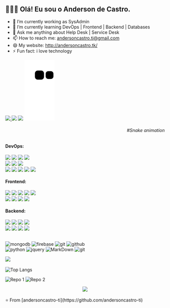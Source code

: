 
<h2> 👨🏻‍💻 Olá! Eu sou o Anderson de Castro. </h2>

- 🔭 I’m currently working as SysAdmin
- 🌱 I’m currently learning DevOps | Frontend | Backend | Databases
- 💬 Ask me anything about Help Desk | Service Desk
- 📫 How to reach me: andersoncastro.ti@gmail.com
- 😄 My website: http://andersoncastro.tk/
- ⚡ Fun fact: i love technology
<div>
  <a href = "mailto:andersoncastro.ti@gmail.com"><img src="https://img.shields.io/badge/Gmail-D14836?style=for-the-badge&logo=gmail&logoColor=white" target="_blank"/>   </a>
  <a href="https://www.linkedin.com/in/anderson-sousa-de-castro-771224160/"><img src="https://img.shields.io/badge/LinkedIn-0077B5?style=for-the-badge&logo=linkedin&logoColor=white"/></a>
  <a href="http://andersoncastro.tk/"><img height="30px" src="https://img.shields.io/badge/website: andersoncastro.tk-000000?style=for-the-badge&logo=About.me&logoColor=white"/></a>
  <img src="https://github.com/rafaballerini/rafaballerini/blob/output/github-contribution-grid-snake.svg"/>
  <h6 align="right">  #Snake animation </h6>
</div>
<div>
  <h4> DevOps: </h4>
  <img height="30px" src="https://img.shields.io/badge/Fedora-294172?style=for-the-badge&logo=fedora&logoColor=white"/>
  <img height="30px" src="https://img.shields.io/badge/Debian-A81D33?style=for-the-badge&logo=debian&logoColor=white"/>
  <img height="30px" src="https://img.shields.io/badge/Cent%20OS-262577?style=for-the-badge&logo=CentOS&logoColor=white"/>
  <img height="30px" src="https://img.shields.io/badge/Kali_Linux-557C94?style=for-the-badge&logo=kali-linux&logoColor=white"/>
<br>
  <img height="30px" src="https://img.shields.io/badge/windows%20terminal-4D4D4D?style=for-the-badge&logo=windows%20terminal&logoColor=white"/>
  <img height="30px" src="https://img.shields.io/badge/Shell_Script-121011?style=for-the-badge&logo=gnu-bash&logoColor=white"/>
  <img height="30px" src="https://img.shields.io/badge/Microsoft-666666?style=for-the-badge&logo=microsoft&logoColor=white"/>
<br>
  <img height="30px" src="https://img.shields.io/badge/Xampp-F37623?style=for-the-badge&logo=xampp&logoColor=white"/>
  <img height="30px" src="https://img.shields.io/badge/Apache-D22128?style=for-the-badge&logo=Apache&logoColor=white"/>
  <img height="30px" src="https://img.shields.io/badge/Nginx-009639?style=for-the-badge&logo=nginx&logoColor=white"/>  
  <img height="30px" src="https://img.shields.io/badge/GitLab-330F63?style=for-the-badge&logo=gitlab&logoColor=white"/>
  <img height="30px" src="https://img.shields.io/badge/Docker-2CA5E0?style=for-the-badge&logo=docker&logoColor=white"/>
</div>
<div>
  <h4> Frontend: </h4>
  <img height="30px" src="https://img.shields.io/badge/HTML5-E34F26?style=for-the-badge&logo=html5&logoColor=white"/>
  <img height="30px" src="https://img.shields.io/badge/CSS3-1572B6?style=for-the-badge&logo=css3&logoColor=white"/>
  <img height="30px" src="https://img.shields.io/badge/Sass-CC6699?style=for-the-badge&logo=sass&logoColor=white"/>
  <img height="30px" src="https://img.shields.io/badge/Bootstrap-563D7C?style=for-the-badge&logo=bootstrap&logoColor=white"/>
  <img height="30px" src="https://img.shields.io/badge/JavaScript-323330?style=for-the-badge&logo=javascript&logoColor=F7DF1E"/>
<br>
  <img height="30px" src="https://img.shields.io/badge/Adobe%20Photoshop-31A8FF?style=for-the-badge&logo=Adobe%20Photoshop&logoColor=black"/>
  <img height="30px" src="https://img.shields.io/badge/Adobe%20Illustrator-FF9A00?style=for-the-badge&logo=adobe%20illustrator&logoColor=white"/>
  <img height="30px" src="https://img.shields.io/badge/Adobe%20Dreamweaver-072401?style=for-the-badge&logo=Adobe%20Dreamweaver&logoColor=34F400"/>
  <img height="30px" src="https://img.shields.io/badge/Figma-F24E1E?style=for-the-badge&logo=figma&logoColor=white"/>
</div>
<div>
  <h4> Backend: </h4>
  <img height="30px" src="https://img.shields.io/badge/C%2B%2B-00599C?style=for-the-badge&logo=c%2B%2B&logoColor=white"/>
  <img height="30px" src="https://img.shields.io/badge/PHP-777BB4?style=for-the-badge&logo=php&logoColor=white"/>
  <img height="30px" src="https://img.shields.io/badge/Java-ED8B00?style=for-the-badge&logo=java&logoColor=white"/>  
  <img height="30px" src="https://img.shields.io/badge/Spring-6DB33F?style=for-the-badge&logo=spring&logoColor=white"/>
  <br>
  <img height="30px" src="https://img.shields.io/badge/Notepad++-90E59A.svg?style=for-the-badge&logo=notepad%2B%2B&logoColor=black"/>
  <img height="30px" src="https://img.shields.io/badge/apache%20netbeans-1B6AC6?style=for-the-badge&logo=apache%20netbeans%20IDE&logoColor=white"/>
  <img height="30px" src="https://img.shields.io/badge/Eclipse-2C2255?style=for-the-badge&logo=eclipse&logoColor=white"/>
  <img height="30px" src="https://img.shields.io/badge/Visual_Studio_Code-0078D4?style=for-the-badge&logo=visual%20studio%20code&logoColor=white"/>
</div>


  <img height="30px" src=""/>
  <img height="30px" src=""/>
  <img height="30px" src=""/>
  <img height="30px" src=""/>
  
  <img height="30px" src=""/>
  <img height="30px" src=""/>
  <img height="30px" src=""/>
  <img height="30px" src=""/>
  
  

![mongodb](https://img.shields.io/badge/-mongodb-grey?style=for-the-badge&logo=mongodb&logoColor=white&labelColor=0078D4)
![firebase](https://img.shields.io/badge/-firebase-grey?style=for-the-badge&logo=firebase&logoColor=white&labelColor=0078D4)
![git](https://img.shields.io/badge/-git-grey?style=for-the-badge&logo=git&logoColor=white&labelColor=0078D4)
![github](https://img.shields.io/badge/-github-grey?style=for-the-badge&logo=github&logoColor=white&labelColor=0078D4)
<br>
![python](https://img.shields.io/badge/-python-grey?style=for-the-badge&logo=python&logoColor=white&labelColor=0078D4)
![jquery](https://img.shields.io/badge/-jquery-grey?style=for-the-badge&logo=jquery&logoColor=white&labelColor=0078D4)
![MarkDown](https://img.shields.io/badge/-Markdown-grey?style=for-the-badge&logo=Markdown&logoColor=white&labelColor=0078D4)
![git](https://img.shields.io/badge/-git-grey?style=for-the-badge&logo=git&logoColor=white&labelColor=0078D4)




<img src="https://github-readme-stats.vercel.app/api?username=andersoncastro-ti&show_icons=true&theme=radical&title_color=0078D4&text_color=fff&icon_color=0078D4">

![Top Langs](https://github-readme-stats.vercel.app/api/top-langs/?username=andersoncastro-ti&theme=radical&title_color=0078D4&text_color=fff)



![Repo 1](https://github-readme-stats.vercel.app/api/pin/?username=andersoncastro-ti&repo=sprintnote&show_icons=true&theme=radical&title_color=0078D4&text_color=fff&icon_color=0078D4)
![Repo 2](https://github-readme-stats.vercel.app/api/pin/?username=andersoncastro-ti&repo=covid-chatbot&show_icons=true&theme=radical&title_color=0078D4&text_color=fff&icon_color=0078D4)


<p align="center">
<img src="https://visitor-badge.laobi.icu/badge?page_id=andersoncastro-ti" id="counter">
</p>
⭐️ From [andersoncastro-ti](https://github.com/andersoncastro-ti)
